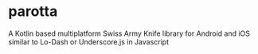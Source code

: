 # parotta
A Kotlin based multiplatform Swiss Army Knife library for Android and iOS similar to Lo-Dash or Underscore.js in Javascript